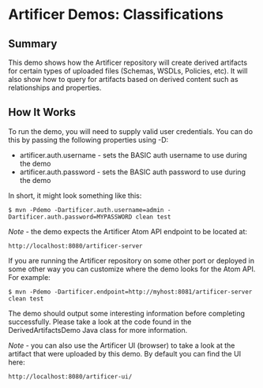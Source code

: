 # Artificer Demos: Classifications

## Summary

This demo shows how the Artificer repository will create derived artifacts for certain
types of uploaded files (Schemas, WSDLs, Policies, etc).  It will also show how to
query for artifacts based on derived content such as relationships and properties.

## How It Works

To run the demo, you will need to supply valid user credentials.  You can do this
by passing the following properties using -D:

* artificer.auth.username - sets the BASIC auth username to use during the demo
* artificer.auth.password - sets the BASIC auth password to use during the demo

In short, it might look something like this:

	$ mvn -Pdemo -Dartificer.auth.username=admin -Dartificer.auth.password=MYPASSWORD clean test

*Note* - the demo expects the Artificer Atom API endpoint to be located at:

	http://localhost:8080/artificer-server

If you are running the Artificer repository on some other port or deployed in some other way
you can customize where the demo looks for the Atom API.  For example:

	$ mvn -Pdemo -Dartificer.endpoint=http://myhost:8081/artificer-server clean test

The demo should output some interesting information before completing successfully.  Please
take a look at the code found in the DerivedArtifactsDemo Java class for more information.

*Note* - you can also use the Artificer UI (browser) to take a look at the artifact that were
uploaded by this demo.  By default you can find the UI here:

	http://localhost:8080/artificer-ui/
